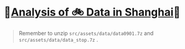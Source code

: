 # 🎉[Analysis of 🚲 Data in Shanghai](https://github.com/raingrain/analysis-of-dockless-bicyclesharing-data-in-shanghai)🎉

> Remember to unzip `src/assets/data/data0901.7z` and `src/assets/data/data_stop.7z` .
